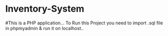 # Inventory-System
#This is a PHP application...
To Run this Project you need to import .sql file in phpmyadmin & run it on localhost..
